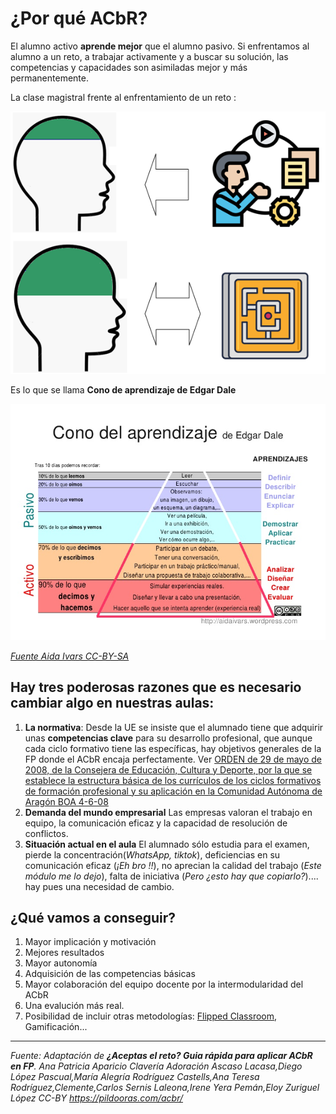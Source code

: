 # ¿Por qué ACbR?

El alumno activo **aprende mejor** que el alumno pasivo. Si enfrentamos al alumno a un reto, a trabajar activamente y a buscar su solución, las competencias y capacidades son asimiladas mejor y más permanentemente.

La clase magistral frente al enfrentamiento de un reto :

![](/assets/2.png)

Es lo que se llama **Cono de aprendizaje de Edgar Dale**

![](/assets/3.jpg)

_[Fuente Aida Ivars CC-BY-SA](http://es.slideshare.net/aidaivars/cono-del-aprendizaje-de-edgar-dale)_

## Hay tres poderosas razones que es necesario cambiar algo en nuestras aulas:

1. **La normativa**: Desde la UE se insiste que el alumnado tiene que adquirir unas **competencias clave** para su desarrollo profesional, que aunque cada ciclo formativo tiene las específicas, hay objetivos generales de la FP donde el ACbR encaja perfectamente. Ver [ORDEN de 29 de mayo de 2008, de la Consejera de Educación, Cultura y Deporte, por
la que se establece la estructura básica de los currículos de los ciclos formativos de
formación profesional y su aplicación en la Comunidad Autónoma de Aragón BOA 4-6-08](http://www.boa.aragon.es/cgi-bin/EBOA/BRSCGI?CMD=VEROBJ&MLKOB=273238790707&type=pdf)
1. **Demanda del mundo empresarial** Las empresas valoran el trabajo en equipo, la comunicación eficaz y la capacidad de resolución de conflictos.
1. **Situación actual en el aula** El alumnado sólo estudia para el examen, pierde la concentración(_WhatsApp, tiktok_), deficiencias en su comunicación eficaz (_¡Eh bro !!_), no aprecian la calidad del trabajo (_Este módulo me lo dejo_), falta de iniciativa (_Pero ¿esto hay que copiarlo?_).... hay pues una necesidad de cambio.

## ¿Qué vamos a conseguir?

1. Mayor implicación y motivación
1. Mejores resultados
1. Mayor autonomía
1. Adquisición de las competencias básicas
1. Mayor colaboración del equipo docente por la intermodularidad del ACbR
1. Una evalución más real.
1. Posibilidad de incluir otras metodologías: [Flipped Classroom](https://moodle.catedu.es/course/view.php?id=955), Gamificación...

- - -

_Fuente: Adaptación de **¿Aceptas el reto? Guia rápida para aplicar ACbR en FP**. Ana Patricia Aparicio Clavería
Adoración Ascaso Lacasa,Diego López Pascual,María Alegría Rodríguez Castells,Ana Teresa Rodríguez,Clemente,Carlos Sernis Laleona,Irene Yera Pemán,Eloy Zuriguel López CC-BY https://pildooras.com/acbr/_
